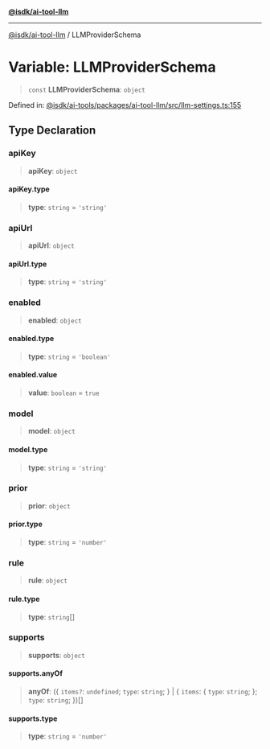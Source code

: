 [**@isdk/ai-tool-llm**](../README.md)

***

[@isdk/ai-tool-llm](../globals.md) / LLMProviderSchema

# Variable: LLMProviderSchema

> `const` **LLMProviderSchema**: `object`

Defined in: [@isdk/ai-tools/packages/ai-tool-llm/src/llm-settings.ts:155](https://github.com/isdk/ai-tool-llm.js/blob/b85f02c051e6cb4b9c451fe72592c4077cb731a4/src/llm-settings.ts#L155)

## Type Declaration

### apiKey

> **apiKey**: `object`

#### apiKey.type

> **type**: `string` = `'string'`

### apiUrl

> **apiUrl**: `object`

#### apiUrl.type

> **type**: `string` = `'string'`

### enabled

> **enabled**: `object`

#### enabled.type

> **type**: `string` = `'boolean'`

#### enabled.value

> **value**: `boolean` = `true`

### model

> **model**: `object`

#### model.type

> **type**: `string` = `'string'`

### prior

> **prior**: `object`

#### prior.type

> **type**: `string` = `'number'`

### rule

> **rule**: `object`

#### rule.type

> **type**: `string`[]

### supports

> **supports**: `object`

#### supports.anyOf

> **anyOf**: (\{ `items?`: `undefined`; `type`: `string`; \} \| \{ `items`: \{ `type`: `string`; \}; `type`: `string`; \})[]

#### supports.type

> **type**: `string` = `'number'`
